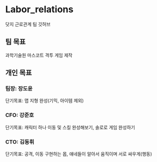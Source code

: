# Labor_relations
닷지 근로관계 팀 깃허브

## 팀 목표
과학기술원 마스코트 격투 게임 제작

## 개인 목표
### 팀장: 장도윤
단기목표: 맵 지형 완성(기믹, 아이템 제외)
### CFO: 강준호
단기목표: 캐릭터 하나 이동 및 스킬 완성해보기, 솔로로 게임 완성하기
### CTO: 김동휘
단기목표: 공격, 이동 구현하는 몹, 얘네들이 알아서 움직이며 서로 싸우게(행동)
